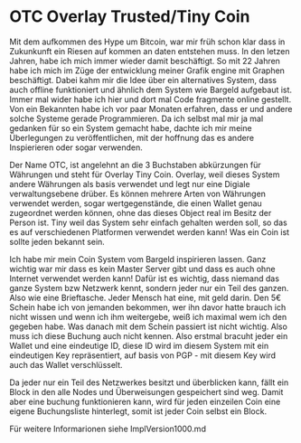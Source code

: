 # OTC Overlay Trusted/Tiny Coin

Mit dem aufkommen des Hype um Bitcoin, war mir früh schon klar dass in Zukunkunft ein Riesen auf kommen an daten entstehen muss. 
In den letzen Jahren, habe ich mich immer wieder damit beschäftigt. So mit 22 Jahren habe ich mich im Züge der entwicklung meiner Grafik engine mit Graphen beschäftigt. Dabei kahm mir die Idee über ein alternatives System, dass auch offline funktioniert und ähnlich dem System wie Bargeld aufgebaut ist. Immer mal wider habe ich hier und dort mal Code fragmente online gestellt. Von ein Bekannten habe ich vor paar Monaten erfahren, dass er und andere solche Systeme gerade Programmieren. Da ich selbst mal mir ja mal gedanken für so ein System gemacht habe, dachte ich mir meine Überlegungen zu veröffentlichen, mit der hoffnung das es andere Inspierieren oder sogar verwenden.

Der Name OTC, ist angelehnt an die 3 Buchstaben abkürzungen für Währungen und steht für Overlay Tiny Coin. Overlay, weil dieses System andere Währungen als basis verwendet und legt nur eine Digiale verwaltungsebene drüber. Es können mehrere Arten von Währungen verwendet werden, sogar wertgegenstände, die einen Wallet genau zugeordnet werden können, ohne das dieses Object real im Besitz der Person ist. Tiny weil das System sehr einfach gehalten werden soll, so das es auf verschiedenen Platformen verwendet werden kann! 
Was ein Coin ist sollte jeden bekannt sein.

Ich habe mir mein Coin System vom Bargeld inspirieren lassen. Ganz wichtig war mir dass es kein Master Server gibt und dass es auch ohne Internet verwendet werden kann! Dafür ist es wichtig, dass niemand das ganze System bzw Netzwerk kennt, sondern jeder nur ein Teil des ganzen. Also wie eine Brieftasche. Jeder Mensch hat eine, mit geld darin. Den 5€ Schein habe ich von jemanden bekommen, wer ihn davor hatte brauch ich nicht wissen und wenn ich ihm weitergebe, weiß ich maximal wem ich den gegeben habe. Was danach mit dem Schein passiert ist nicht wichtig. Also muss ich diese Buchung auch nicht kennen.
Also erstmal bracuht jeder ein Wallet und eine eindeutige ID, diese ID wird im diesem System mit ein eindeutigen Key repräsentiert, auf basis von PGP - mit diesem Key wird auch das Wallet verschlüsselt. 

Da jeder nur ein Teil des Netzwerkes besitzt und überblicken kann, fällt ein Block in den alle Nodes und Überweisungen gespeichert sind weg. Damit aber eine buchung funktionieren kann, wird für jeden einzeilen Coin eine eigene Buchungsliste hinterlegt, somit ist jeder Coin selbst ein Block. 

Für weitere Informarionen siehe ImplVersion1000.md
